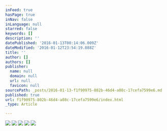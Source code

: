 ```yaml
---
inFeed: true
hasPage: true
inNav: false
inLanguage: null
starred: false
keywords: []
description: ''
datePublished: '2016-01-13T00:14:06.009Z'
dateModified: '2016-01-12T23:54:19.888Z'
title: ''
author: []
authors: []
publisher:
  name: null
  domain: null
  url: null
  favicon: null
sourcePath: _posts/2016-01-13-f1f90975-802b-46d4-a08c-17cefa7599e6.md
published: true
url: f1f90975-802b-46d4-a08c-17cefa7599e6/index.html
_type: Article

---
```

![](https://the-grid-user-content.s3-us-west-2.amazonaws.com/f23678b5-70bf-44d1-864c-629c176f80d6.jpg)
![](https://the-grid-user-content.s3-us-west-2.amazonaws.com/e076e75c-ebd4-4819-8326-61b9ef5c60e1.jpg)
![](https://the-grid-user-content.s3-us-west-2.amazonaws.com/12fdf413-7e81-4970-a5d2-6dbd30712e57.jpg)
![](https://the-grid-user-content.s3-us-west-2.amazonaws.com/bac7c0ab-5124-4921-b871-cbdfb34d1a76.jpg)
![](https://the-grid-user-content.s3-us-west-2.amazonaws.com/e685975f-aa08-4a00-905c-c83cf90cf21b.jpg)